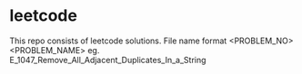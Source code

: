 # leetcode
This repo consists of leetcode solutions. File name format <ID><PROBLEM_NO><PROBLEM_NAME> eg. E_1047_Remove_All_Adjacent_Duplicates_In_a_String
